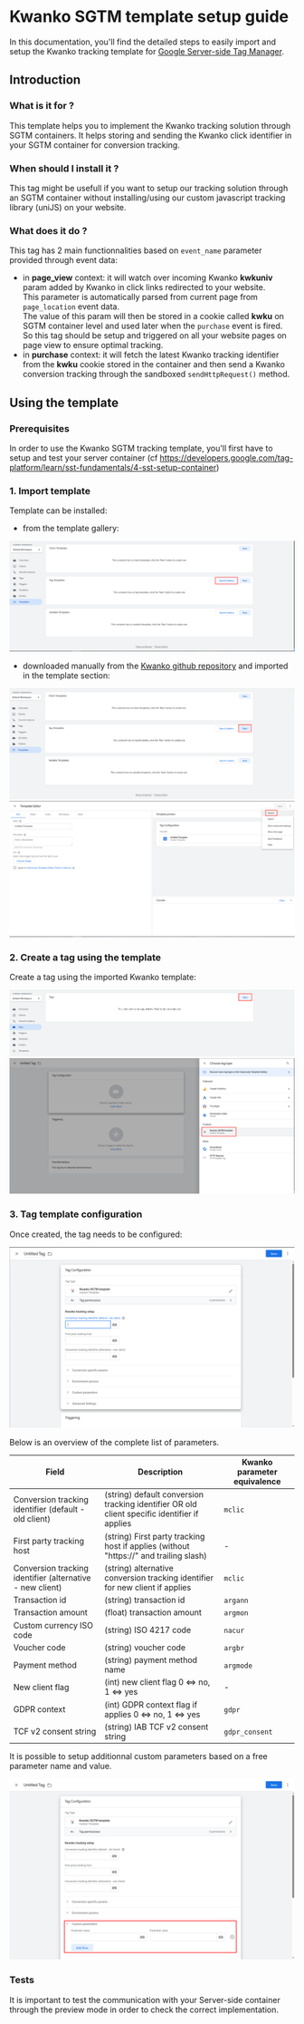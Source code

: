 # Kwanko SGTM template setup guide

In this documentation, you'll find the detailed steps to easily import and setup the Kwanko tracking template for [Google Server-side Tag Manager](https://developers.google.com/tag-platform/tag-manager/server-side?hl=en).

## Introduction

### What is it for ?

This template helps you to implement the Kwanko tracking solution through SGTM containers.
It helps storing and sending the Kwanko click identifier in your SGTM container for conversion tracking.

### When should I install it ?

This tag might be usefull if you want to setup our tracking solution through an SGTM container without installing/using our custom javascript tracking library (uniJS) on your website.

### What does it do ?

This tag has 2 main functionnalities based on `event_name` parameter provided through event data:

* in **page_view** context: it will watch over incoming Kwanko **kwkuniv** param added by Kwanko in click links redirected to your website. \
This parameter is automatically parsed from current page from `page_location` event data. \
The value of this param will then be stored in a cookie called **kwku** on SGTM container level and used later when the `purchase` event is fired.
So this tag should be setup and triggered on all your website pages on page view to ensure optimal tracking.
* in **purchase** context: it will fetch the latest Kwanko tracking identifier from the **kwku** cookie stored in the container and then send a Kwanko conversion tracking through the sandboxed `sendHttpRequest()` method.

## Using the template

### Prerequisites

In order to use the Kwanko SGTM tracking template, you'll first have to setup and test your server container (cf https://developers.google.com/tag-platform/learn/sst-fundamentals/4-sst-setup-container)

### 1. Import template

Template can be installed:

* from the template gallery:

!["Search Kwanko template from gallery"](assets/img/sgtm_templates_gallery.png "Search Kwanko template from gallery")

* downloaded manually from the [Kwanko github repository](https://github.com/kwanko/sgtm-tag) and imported in the template section:

!["Create new template"](assets/img/sgtm_templates_new.png "Create new template")
!["Import Kwanko template"](assets/img/sgtm_templates_import.png "Import Kwanko template")

### 2. Create a tag using the template

Create a tag using the imported Kwanko template:

!["Create new tag"](assets/img/sgtm_templates_tag_new.png "Create new tag")
!["Choose custom tag type"](assets/img/sgtm_templates_tag_custom.png "Choose custom tag type")

### 3. Tag template configuration

Once created, the tag needs to be configured:

!["Kwanko tag configuration"](assets/img/sgtm_templates_tag_configuration.png "Kwanko tag configuration")

Below is an overview of the complete list of parameters.

| Field    | Description | Kwanko parameter equivalence |
| -------- | ------- | ------- |
| Conversion tracking identifier (default - old client)  | (string) default conversion tracking identifier OR old client specific identifier if applies |`mclic` |
| First party tracking host | (string) First party tracking host if applies (without "https://" and trailing slash) | - |
| Conversion tracking identifier (alternative - new client) | (string) alternative conversion tracking identifier for new client if applies | `mclic` |
| Transaction id | (string) transaction id | `argann` |
| Transaction amount | (float) transaction amount | `argmon` |
| Custom currency ISO code | (string) ISO 4217 code | `nacur` |
| Voucher code | (string) voucher code | `argbr` |
| Payment method | (string) payment method name | `argmode` |
| New client flag | (int) new client flag 0 <=> no, 1 <=> yes | - |
| GDPR context | (int) GDPR context flag if applies 0 <=> no, 1 <=> yes | `gdpr` |
| TCF v2 consent string | (string) IAB TCF v2 consent string | `gdpr_consent` |

It is possible to setup additionnal custom parameters based on a free parameter name and value.

!["Kwanko custom params"](assets/img/sgtm_templates_tag_custom_params.png "Kwanko custom params")

### Tests

It is important to test the communication with your Server-side container through the preview mode in order to check the correct implementation.
